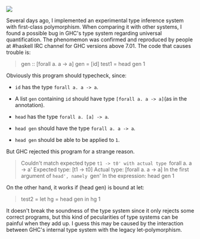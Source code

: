  [<div class="image2-inset"><picture><source type="image/webp" srcset="https://substackcdn.com/image/fetch/w_424,c_limit,f_webp,q_auto:good,fl_progressive:steep/https%3A%2F%2Fbucketeer-e05bbc84-baa3-437e-9518-adb32be77984.s3.amazonaws.com%2Fpublic%2Fimages%2Fc0b55315-7088-4e66-be8d-d9c5a557bd82_249x187.jpeg 424w, https://substackcdn.com/image/fetch/w_848,c_limit,f_webp,q_auto:good,fl_progressive:steep/https%3A%2F%2Fbucketeer-e05bbc84-baa3-437e-9518-adb32be77984.s3.amazonaws.com%2Fpublic%2Fimages%2Fc0b55315-7088-4e66-be8d-d9c5a557bd82_249x187.jpeg 848w, https://substackcdn.com/image/fetch/w_1272,c_limit,f_webp,q_auto:good,fl_progressive:steep/https%3A%2F%2Fbucketeer-e05bbc84-baa3-437e-9518-adb32be77984.s3.amazonaws.com%2Fpublic%2Fimages%2Fc0b55315-7088-4e66-be8d-d9c5a557bd82_249x187.jpeg 1272w, https://substackcdn.com/image/fetch/w_1456,c_limit,f_webp,q_auto:good,fl_progressive:steep/https%3A%2F%2Fbucketeer-e05bbc84-baa3-437e-9518-adb32be77984.s3.amazonaws.com%2Fpublic%2Fimages%2Fc0b55315-7088-4e66-be8d-d9c5a557bd82_249x187.jpeg 1456w" sizes="100vw">![](https://substackcdn.com/image/fetch/w_1456,c_limit,f_auto,q_auto:good,fl_progressive:steep/https%3A%2F%2Fbucketeer-e05bbc84-baa3-437e-9518-adb32be77984.s3.amazonaws.com%2Fpublic%2Fimages%2Fc0b55315-7088-4e66-be8d-d9c5a557bd82_249x187.jpeg)</picture></div>](https://substackcdn.com/image/fetch/f_auto,q_auto:good,fl_progressive:steep/https%3A%2F%2Fbucketeer-e05bbc84-baa3-437e-9518-adb32be77984.s3.amazonaws.com%2Fpublic%2Fimages%2Fc0b55315-7088-4e66-be8d-d9c5a557bd82_249x187.jpeg) 

Several days ago, I implemented an experimental type inference system with first-class polymorphism. When comparing it with other systems, I found a possible bug in GHC's type system regarding universal quantification. The phenomemon was confirmed and reproduced by people at #haskell IRC channel for GHC versions above 7.01\. The code that causes trouble is:

> gen :: [forall a. a -> a]
>     gen = [id]
>     test1 = head gen 1

Obviously this program should typecheck, since:

*   `id` <span>has the type</span> `forall a. a -> a`<span>.</span>

*   <span>A list</span> `gen` <span>containing</span> `id` <span>should have type</span> `[forall a. a -> a]`<span>(as in the annotation).</span>

*   `head` <span>has the type</span> `forall a. [a] -> a`<span>.</span>

*   `head gen` <span>should have the type</span> `forall a. a -> a`<span>.</span>

*   `head gen` <span>should be able to be applied to</span> `1`<span>.</span>

But GHC rejected this program for a strange reason.

> Couldn't match expected type `t1 -> t0'
>     with actual type `forall a. a -> a'
>     Expected type: [t1 -> t0]
>     Actual type: [forall a. a -> a]
>     In the first argument of `head', namely `gen'
>     In the expression: head gen 1

On the other hand, it works if (head gen) is bound at let:

> test2 = let hg = head gen in hg 1

It doesn't break the soundness of the type system since it only rejects some correct programs, but this kind of pecularities of type systems can be painful when they add up. I guess this may be caused by the interaction between GHC's internal type system with the legacy let-polymorphism.
